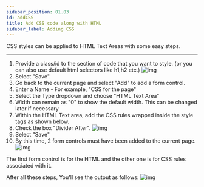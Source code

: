 ```yaml
---
sidebar_position: 01.03
id: addCSS
title: Add CSS code along with HTML
sidebar_label: Adding CSS
---
```


CSS styles can be applied to HTML Text Areas with some easy steps. 

---

1. Provide a class/id to the section of code that you want to style. (or you can also use default html selectors like h1,h2 etc.)
   ![img](//img/addCSS-1.png)
2. Select "Save".
3. Go back to the current page and select "Add" to add a form control.
4. Enter a Name - For example, "CSS for the page"
5. Select the Type dropdown and choose "HTML Text Area"
6. Width can remain as "0" to show the default width. This can be changed later if necessary
7. Within the HTML Text area, add the CSS rules wrapped inside the style tags as shown below.
8. Check the box "Divider After".
   ![img](//img/addCSS-2.png)
9. Select "Save"
10. By this time, 2 form controls must have been added to the current page.
    ![img](//img/addCSS-3.png)

The first form control is for the HTML and the other one is for CSS rules associated with it.

After all these steps, You'll see the output as follows:
![img](//img/addCSS-1-output.png)
